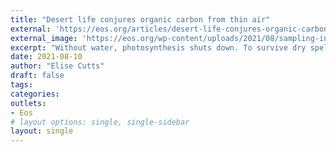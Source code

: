 ```yaml
---
title: "Desert life conjures organic carbon from thin air"
external: 'https://eos.org/articles/desert-life-conjures-organic-carbon-from-thin-air'
external_image: 'https://eos.org/wp-content/uploads/2021/08/sampling-in-negev-800x600.jpg'
excerpt: "Without water, photosynthesis shuts down. To survive dry spells, desert microbes scavenge traces of hydrogen from the air and burn it for energy. Some even use hydrogen to fuel carbon fixation."
date: 2021-08-10
author: "Elise Cutts"
draft: false
tags:
categories:
outlets:
- Eos
# layout options: single, single-sidebar
layout: single
---
```


